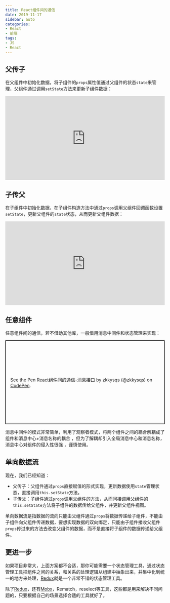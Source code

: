 ```yaml
---
title: React组件间的通信
date: 2019-11-17
sidebar: auto
categories: 
- React
- 前端
tags: 
- JS
- React
---
```




## 父传子

在父组件中初始化数据，将子组件的`props`属性值通过父组件的状态`state`来管理，父组件通过调用`setState`方法来更新子组件数据：

<iframe height="265" style="width: 100%;" scrolling="no" title="React父子组件的通信" src="https://codepen.io/zkkysqs/embed/RwwmJxO?height=265&theme-id=default&default-tab=js,result" frameborder="no" allowtransparency="true" allowfullscreen="true">
  See the Pen <a href='https://codepen.io/zkkysqs/pen/RwwmJxO'>React父子组件的通信</a> by zkkysqs
  (<a href='https://codepen.io/zkkysqs'>@zkkysqs</a>) on <a href='https://codepen.io'>CodePen</a>.
</iframe>

## 子传父

在子组件中初始化数据，在子组件构造方法中通过`props`调用父组件回调函数设置`setState`，更新父组件的`state`状态，从而更新父组件数据：

<iframe height="265" style="width: 100%;" scrolling="no" title="React 父子之间的通信-子传父" src="https://codepen.io/zkkysqs/embed/ExxzRJp?height=265&theme-id=default&default-tab=js,result" frameborder="no" allowtransparency="true" allowfullscreen="true">
  See the Pen <a href='https://codepen.io/zkkysqs/pen/ExxzRJp'>React 父子之间的通信-子传父</a> by zkkysqs
  (<a href='https://codepen.io/zkkysqs'>@zkkysqs</a>) on <a href='https://codepen.io'>CodePen</a>.
</iframe>

## 任意组件

任意组件间的通信，若不借助其他库，一般借用消息中间件和状态管理来实现：

<p class="codepen" data-height="265" data-theme-id="default" data-default-tab="js,result" data-user="zkkysqs" data-slug-hash="eYYajNK" style="height: 265px; box-sizing: border-box; display: flex; align-items: center; justify-content: center; border: 2px solid; margin: 1em 0; padding: 1em;" data-pen-title="React组件间的通信-消息接口">
  <span>See the Pen <a href="https://codepen.io/zkkysqs/pen/eYYajNK">
  React组件间的通信-消息接口</a> by zkkysqs (<a href="https://codepen.io/zkkysqs">@zkkysqs</a>)
  on <a href="https://codepen.io">CodePen</a>.</span>
</p>
<script async src="https://static.codepen.io/assets/embed/ei.js"></script>
 消息中间件的模式非常简单，利用了观察者模式，将两个组件之间的耦合解耦成了组件和消息中心+消息名称的耦合 ，但为了解耦却引入全局消息中心和消息名称，消息中心对组件的侵入性很强 ，谨慎使用。

## 单向数据流

现在，我们已经知道：

+ 父传子：父组件通过`props`直接赋值的形式实现，更新数据使用`state`管理状态，直接调用`this.setState`方法。
+ 子传父：子组件通过`props`调用父组件的方法，从而间接调用父组件的`this.setState`方法将子组件的数据传给父组件，并更新父组件视图。

 单向数据流是指数据的流向只能由父组件通过`props`将数据传递给子组件，不能由子组件向父组件传递数据，要想实现数据的双向绑定，只能由子组件接收父组件`props`传过来的方法去改变父组件的数据，而不是直接将子组件的数据传递给父组件。

## 更进一步

如果项目非常大，上面方案都不合适，那你可能需要一个状态管理工具，通过状态管理工具把组件之间的关系，和关系的处理逻辑从组建中抽象出来，并集中化到统一的地方来处理，[Redux](https://redux.js.org)就是一个非常不错的状态管理工具。

除了[Redux](https://redux.js.org)，还有[Mobx](https://cn.mobx.js.org)，Rematch，reselect等工具，这些都是用来解决不同问题的，只要根据自己的场景选择合适的工具就好了。
